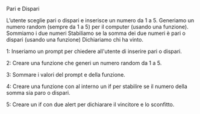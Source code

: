 Pari e Dispari

L’utente sceglie pari o dispari e inserisce un numero da 1 a 5.
Generiamo un numero random (sempre da 1 a 5) per il computer (usando una funzione).
Sommiamo i due numeri
Stabiliamo se la somma dei due numeri è pari o dispari (usando una funzione)
Dichiariamo chi ha vinto.

1: Inseriamo un prompt per chiedere all'utente di inserire pari o dispari.

2: Creare una funzione che generi un numero random da 1 a 5.

3: Sommare i valori del prompt e della funzione.

4: Creare una funzione con al interno un if per stabilire se il numero della somma sia paro o dispari.

5: Creare un if con due alert per dichiarare il vincitore e lo sconfitto.